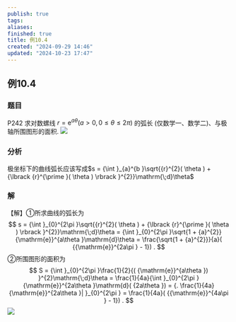 ```yaml
---
publish: true
tags: 
aliases: 
finished: true
title: 例10.4
created: "2024-09-29 14:46"
updated: "2024-10-23 17:47"
---
```

## 例10.4
### 题目
P242 求对数螺线 $r = {\mathrm{e}}^{a\theta }( {a > 0,0 \leq \theta \leq {2\pi }})$ 的弧长 (仅数学一、数学二)、与极轴所围图形的面积.
![](https://img.hwenyi.tech/202409011232355.webp)
### 分析
极坐标下的曲线弧长应该写成$s = {\int }_{a}^{b }\sqrt{{r}^{2}( \theta ) + {\lbrack {r}^{\prime }( \theta ) \rbrack }^{2}}\mathrm{\;d}\theta$
### 解
【解】①所求曲线的弧长为
$$
s = {\int }_{0}^{2\pi }\sqrt{{r}^{2}( \theta ) + {\lbrack {r}^{\prime }( \theta ) \rbrack }^{2}}\mathrm{\;d}\theta = {\int }_{0}^{2\pi }\sqrt{1 + {a}^{2}}{\mathrm{e}}^{a\theta }\mathrm{d}\theta = \frac{\sqrt{1 + {a}^{2}}}{a}( {{\mathrm{e}}^{2a\pi } - 1}) .
$$
②所围图形的面积为
$$
S = {\int }_{0}^{2\pi }\frac{1}{2}{( {\mathrm{e}}^{a\theta }) }^{2}\mathrm{\;d}\theta = \frac{1}{4a}{\int }_{0}^{2\pi }{\mathrm{e}}^{2a\theta }\mathrm{d}( {2a\theta }) = {. \frac{1}{4a}{\mathrm{e}}^{2a\theta }| }_{0}^{2\pi } = \frac{1}{4a}( {{\mathrm{e}}^{4a\pi } - 1}) .
$$
![](https://img.hwenyi.tech/202410241116031.webp)

